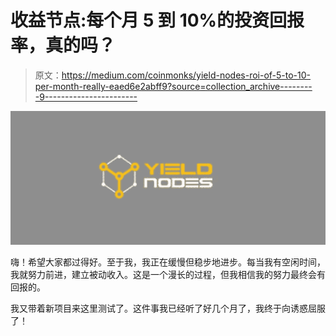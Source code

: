 # 收益节点:每个月 5 到 10%的投资回报率，真的吗？

> 原文：<https://medium.com/coinmonks/yield-nodes-roi-of-5-to-10-per-month-really-eaed6e2abff9?source=collection_archive---------9----------------------->

![](img/fa43d008d2fe9d769894caeb43cfd725.png)

嗨！希望大家都过得好。至于我，我正在缓慢但稳步地进步。每当我有空闲时间，我就努力前进，建立被动收入。这是一个漫长的过程，但我相信我的努力最终会有回报的。

我又带着新项目来这里测试了。这件事我已经听了好几个月了，我终于向诱惑屈服了！